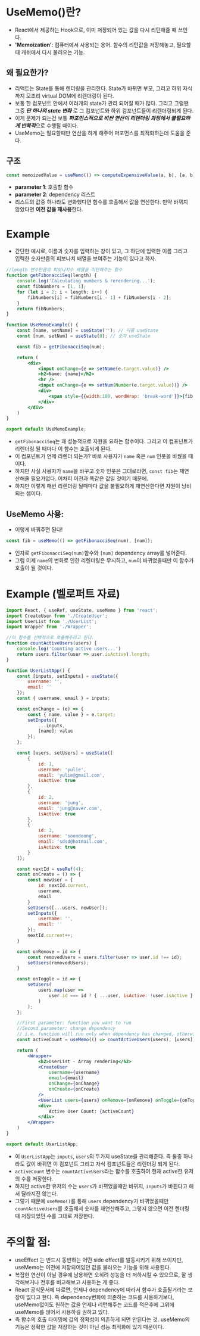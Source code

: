 # UseMemo()란?
- React에서 제공하는 Hook으로, 이미 저장되어 있는 값을 다시 리턴해줄 때 쓰인다.
- **'Memoization'**: 컴퓨터에서 사용되는 용어. 함수의 리턴값을 저장해놓고, 필요할때 캐쉬에서 다시 불러오는 기능.
## 왜 필요한가?
- 리액트는 State를 통해 렌더링을 관리한다. State가 바뀌면 부모, 그리고 하위 자식까지 모조리 virtual DOM에 리렌더링이 된다.
- 보통 한 컴포넌트 안에서 여러개의 state가 관리 되어질 때가 많다. 그리고 그럴땐 그중 ***단 하나의 state 변화*** 로 그 컴포넌트와 하위 컴포넌트들이 리렌더링되게 된다.
- 이게 문제가 되는건 보통 ***퍼포먼스적으로 비싼 연산이 리렌더링 과정에서 불필요하게 반복적***으로 수행될 때이다.
- UseMemo는 필요할때만 연산을 하게 해주어 퍼포먼스를 최적화하는데 도움을 준다.

## 구조
```jsx
const memoizedValue = useMemo(() => computeExpensiveValue(a, b), [a, b]);
```
* **parameter 1**: 호출할 함수
* **parameter 2**: dependency 리스트
* 리스트의 값중 하나라도 변화했다면 함수를 호출해서 값을 연산한다. 만약 바뀌지 않았다면 **이전 값을 재사용**한다.

# Example
- 간단한 예시로, 이름과 숫자를 입력하는 창이 있고, 그 하단에 입력한 이름 그리고 입력한 숫자만큼의 피보나치 배열을 보여주는 기능이 있다고 하자.
```jsx
//length 변수만큼의 피보나치수 배열을 리턴해주는 함수
function getFibonacciSeq(length) {
    console.log('Calculating numbers & rerendering...');
    const fibNumbers = [1, 1];
    for (let i = 2; i < length; i++) {
        fibNumbers[i] = fibNumbers[i - 1] + fibNumbers[i - 2];
    }
    return fibNumbers;
}

function UseMemoExample() {
    const [name, setName] = useState(''); // 이름 useState
    const [num, setNum] = useState(0); // 숫자 useState

    const fib = getFibonacciSeq(num);

    return (
        <div>
            <input onChange={e => setName(e.target.value)} />
            <h2>Name: {name}</h2>
            <hr />
            <input onChange={e => setNum(Number(e.target.value))} />
            <div>
                <span style={{width:100, wordWrap: 'break-word'}}>{fib.join()}</span>
            </div>
        </div>
    )
}

export default UseMemoExample;
```
- ```getFibonacciSeq```는 꽤 성능적으로 자원을 요하는 함수이다. 그리고 이 컴포넌트가 리렌더링 될 때마다 이 함수는 호출되게 된다.
- 이 컴포넌트가 언제 리렌더 되는가? 바로 사용자가 ```name``` 혹은 ```num``` 인풋을 바꿨을 때이다.
- 하지만 사실 사용자가 ```name```을 바꾸고 숫자 인풋은 그대로라면, ```const fib```는 재연산해줄 필요가없다. 어차피 이전과 똑같은 값일 것이기 때문에.
- 하지만 이렇게 매번 리렌더링 될때마다 값을 불필요하게 재연산한다면 자원이 낭비되는 셈이다.

## UseMemo 사용:
- 이렇게 바꿔주면 된다!
```jsx
const fib = useMemo(() => getFibonacciSeq(num), [num]);
```
- 인자로 ```getFibonacciSeq(num)```함수와 ```[num]``` dependency array를 넣어준다.
- 그럼 이제 ```name```의 변화로 인한 리렌더링은 무시하고, ```num```이 바뀌었을때만 이 함수가 호출이 될 것이다.

# Example (벨로퍼트 자료)
```jsx
import React, { useRef, useState, useMemo } from 'react';
import CreateUser from './CreateUser';
import UserList from './UserList';
import Wrapper from './Wrapper';

//이 함수를 선택적으로 호출해주려고 한다.
function countActiveUsers(users) {
    console.log('Counting active users...')
    return users.filter(user => user.isActive).length;
}

function UserListApp() {
    const [inputs, setInputs] = useState({
        username: '',
        email: ''
    });
    const { username, email } = inputs;

    const onChange = (e) => {
        const { name, value } = e.target;
        setInputs({
            ...inputs,
            [name]: value
        });
    };

    const [users, setUsers] = useState([
        {
            id: 1,
            username: 'yulie',
            email: 'yulie@gmail.com',
            isActive: true
        },
        {
            id: 2,
            username: 'jung',
            email: 'jung@naver.com',
            isActive: true
        },
        {
            id: 3,
            username: 'soondoong',
            email: 'sdsd@hotmail.com',
            isActive: true
        }
    ]);

    const nextId = useRef(4);
    const onCreate = () => {
        const newUser = {
            id: nextId.current,
            username,
            email
        }
        setUsers([...users, newUser]);
        setInputs({
            username: '',
            email: ''
        });
        nextId.current++;
    }

    const onRemove = id => {
        const removedUsers = users.filter(user => user.id !== id);
        setUsers(removedUsers);
    }

    const onToggle = id => {
        setUsers(
            users.map(user =>
                user.id === id ? { ...user, isActive: !user.isActive } : user
            )
        );
    };

    //First parameter: function you want to run
    //Second parameter: change dependency
    // i.e. function will run only when dependency has changed, otherwise use previous value
    const activeCount = useMemo(() => countActiveUsers(users), [users]);

    return (
        <Wrapper>
            <h2>UserList - Array rendering</h2>
            <CreateUser
                username={username}
                email={email}
                onChange={onChange}
                onCreate={onCreate}
            />
            <UserList users={users} onRemove={onRemove} onToggle={onToggle} />
            <div>
                Active User Count: {activeCount}
            </div>
        </Wrapper>
    )
}

export default UserListApp;
```
- 이 ```UserListApp```는 ```inputs```, ```users```의 두가지 useState을 관리해준다. 즉 둘중 하나라도 값이 바뀌면 이 컴포넌트 그리고 자식 컴포넌트들은 리렌더링 되게 된다.
- ```activeCount``` 변수는 ```countActiveUsers```라는 함수를 호출하여 현재 active한 유저의 수를 저장한다.
- 하지만 active한 유저의 수는 ```users```가 바뀌었을때만 바뀌지, ```inputs```가 바뀐다고 해서 달라지진 않는다.
- 그렇기 때문에 ```useMemo()```를 통해 ```users``` dependency가 바뀌었을때만 ```countActiveUsers```를 호출해서 숫자를 재연산해주고, 그렇지 않으면 이전 렌더링때 저장되었던 수를 그대로 저장한다. 

# 주의할 점:
- useEffect 는 반드시 동반하는 어떤 side effect를 발동시키기 위해 쓰이지만, useMemo는 이전에 저장되어있던 값을 불러오는 기능을 위해 사용된다.
- 복잡한 연산이 아닐 경우에 남용하면 오히려 성능을 더 저하시킬 수 있으므로, 잘 생각해보거나 전후를 비교해보고 사용하는 게 좋다.
- React 공식문서에 따르면, 언제나 dependency에 따라서 함수가 호출될거라는 보장이 없다고 한다. 즉 dependency변화에 의존하는 코드를 사용하기보다, useMemo없이도 원하는 값을 언제나 리턴해주는 코드를 적은후에 그위에 useMemo를 얹어서 사용하길 권하고 있다. 
- 즉 함수의 호출 타이밍에 값의 정확성이 의존하게 되면 안된다는 것. useMemo의 기능은 정확한 값을 저장하는 것이 아닌 성능 최적화에 있기 때문이다.